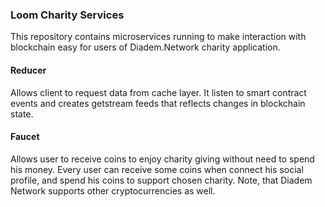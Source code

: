 ### Loom Charity Services
This repository contains microservices running to make interaction with blockchain easy for users of Diadem.Network charity application.

#### Reducer
Allows client to request data from cache layer. It listen to smart contract events and creates getstream feeds that reflects changes in blockchain state.

#### Faucet
Allows user to receive coins to enjoy charity giving without need to spend his money. Every user can receive some coins when connect his social profile, and spend his coins to support chosen charity. Note, that Diadem Network supports other cryptocurrencies as well.